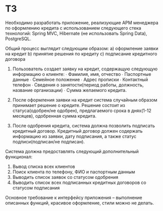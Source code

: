 # ТЗ

Необходимо разработать приложение, реализующие АРМ менеджера по оформлению кредита с использованием следующего стека технологий: Spring MVC, Hibernate (не использовать Spring Data), PostgreSQL.
 
Общий процесс выглядит следующим образом:
a) оформление заявки на кредит
b) принятие решения по кредиту
c) подписание кредитного договора
 
1) Пользователь создает заявку на кредит, содержащую следующую информацию о клиенте:
∙             Фамилия, имя, отчество
∙             Паспортные данные
∙             Семейное положение
∙             Адрес прописки
∙             Контактный телефон
∙             Сведения о занятости(период работы, должность, название организации)
∙             Сумма желаемого кредита.
 
2) После оформления заявки на кредит система случайным образом принимает решение о кредите. Решение состоит из статуса(одобрен/не одобрен), предлагаемого срока в днях(1-12 месяцев), одобренная сумма кредита.
 
3) После одобрения кредита, система должна позволить подписать кредитный договор. Кредитный договор должен содержать информацию из заявки, дату подписания, а также статус подписи(подписан/не подписан). 
 
Система должна предоставлять следующий дополнительный функционал:
1) Вывод списка всех клиентов
2) Поиск клиента по телефону, ФИО и паспортным данным
3) Выводить список заявок со статусом одобрения
4) Выводить список всех подписанных кредитных договоров со статусом подписания
 
Основное требование к интерфейсу приложения – выполнение описанных функций, красивое оформление, стили можно не делать.
